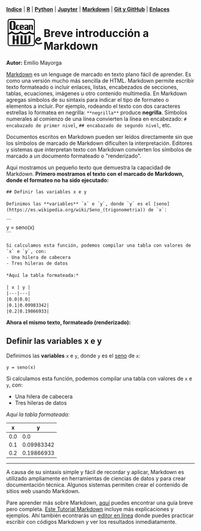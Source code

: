 <p align="left">
<strong><a href="../Indice.md">Indice</a></strong>
|
<strong><a href="../Intro-a-R/R.md">R</a></strong>
|
<strong><a href="../Intro-a-Python/Python.md">Python</a></strong>
|
<strong><a href="../Intro-a-Jupyter/Jupyter.md">Jupyter</a></strong>
|
<strong><a href="../Intro-a-Markdown/Markdown.md">Markdown</a></strong>
|
<strong><a href="../Intro-a-github/Github.md">Git y GitHub</a></strong>
|
<strong><a href="../enlaces.md">Enlaces</a></strong>
</p>

<img     style="float: left;" src="OHWe.png" width="100"> 

# Breve introducción a Markdown
**Autor:** Emilio Mayorga


[Markdown](https://tutorialmarkdown.com/markdown) es un lenguage de marcado en texto plano fácil de aprender. Es como una versión mucho más sencilla de HTML. Markdown permite escribir texto formateado o incluir enlaces, listas, encabezados de secciones, tablas, ecuaciones, imágenes u otro contenido multimedia. En Markdown agregas símbolos de su sintaxis para indicar el tipo de formateo o elementos a incluir. Por ejemplo, rodeando el texto con dos caracteres estrellas lo formatea en negrilla: `**negrilla**` produce **negrilla**. Símbolos numerales al comienzo de una línea convierten la línea en encabezado: `# encabazado de primer nivel`, `## encabazado de segundo nivel`, etc. 

Documentos escritos en Markdown pueden ser leídos directamente sin que los símbolos de marcado de Markdown dificulten la interpretación. Editores y sistemas que interpretan texto con Markdown convierten los símbolos de marcado a un documento formateado o "renderizado".

Aquí mostramos un pequeño texto que demuestra la capacidad de Markdown. **Primero mostramos el texto con el marcado de Markdown, donde el formateo no ha sido ejecutado:**


```
## Definir las variables x e y

Definimos las **variables** `x` e `y`, donde `y` es el [seno](https://es.wikipedia.org/wiki/Seno_(trigonometria)) de `x`:
```

\`\`\`   
y = seno(x)   
\`\`\`   


```
Si calculamos esta función, podemos compilar una tabla con valores de `x` e `y`, con:
- Una hilera de cabecera
- Tres hileras de datos

*Aquí la tabla formateada:*

| x | y |
|---|---|
|0.0|0.0|
|0.1|0.09983342|
|0.2|0.19866933|

```

**Ahora el mismo texto, formateado (renderizado):**

## Definir las variables x e y

Definimos las **variables** `x` e `y`, donde `y` es el [seno](https://es.wikipedia.org/wiki/Seno_(trigonometria)) de `x`:

```
y = seno(x)
```

Si calculamos esta función, podemos compilar una tabla con valores de `x` e `y`, con:
- Una hilera de cabecera
- Tres hileras de datos

*Aquí la tabla formateada:*

| x | y |
|---|---|
|0.0|0.0|
|0.1|0.09983342|
|0.2|0.19866933|

------------------------

A causa de su sintaxis simple y fácil de recordar y aplicar, Markdown es utilizado ampliamente en herramientas de ciencias de datos y para crear documentación técnica. Algunos sistemas permiten crear el contenido de sitios web usando Markdown.

Pare aprender más sobre Markdown, [aquí](https://datosgobar.github.io/portal-andino/markdown-guide/) puedes encontrar una guía breve pero completa. [Este Tutorial Markdown](https://tutorialmarkdown.com/markdown) incluye más explicaciones y ejemplos. Ahí también econtrarás un [editor en línea](https://editormarkdown.com/) donde puedes practicar escribir con códigos Markdown y ver los resultados inmediatamente.
